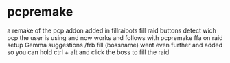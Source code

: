# pcpremake
a remake of the pcp addon
added in fillraibots
fill raid buttons detect wich pcp the user is using and now works and follows with pcpremake
ffa on raid setup
Gemma suggestions
/frb fill (bossname)
went even further and added so you can hold ctrl + alt and click the boss to fill the raid
